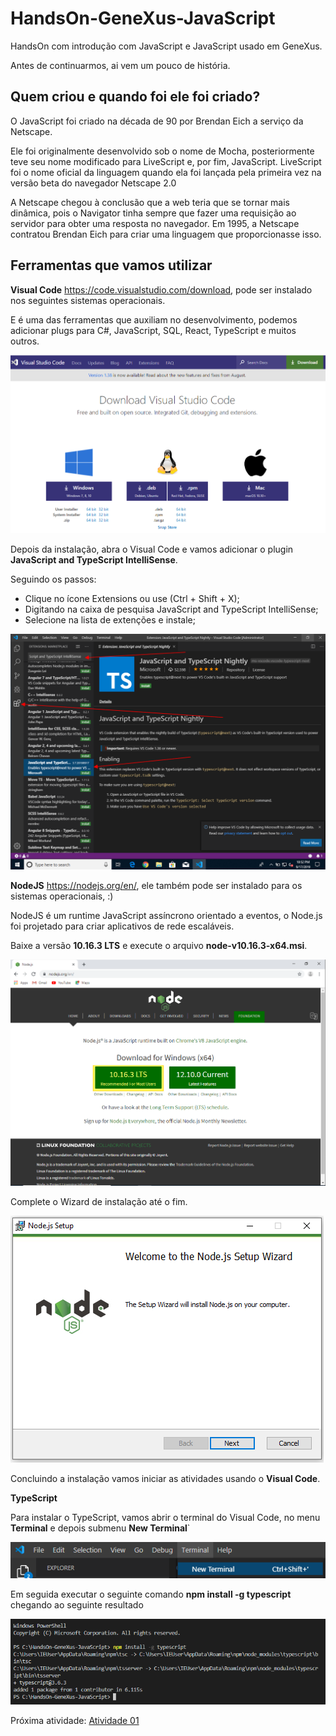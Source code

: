 # HandsOn-GeneXus-JavaScript
HandsOn com introdução com JavaScript e JavaScript usado em GeneXus.

Antes de continuarmos, ai vem um pouco de história.

## Quem criou e quando foi ele foi criado?

O JavaScript foi criado na década de 90 por Brendan Eich a serviço da Netscape.

Ele foi originalmente desenvolvido sob o nome de Mocha, posteriormente teve seu nome modificado para LiveScript e, por fim, JavaScript. LiveScript foi o nome oficial da linguagem quando ela foi lançada pela primeira vez na versão beta do navegador Netscape 2.0

A Netscape chegou à conclusão que a web teria que se tornar mais dinâmica, pois o Navigator tinha sempre que fazer uma requisição ao servidor para obter uma resposta no navegador. Em 1995, a Netscape contratou Brendan Eich para criar uma linguagem que proporcionasse isso.


## Ferramentas que vamos utilizar

**Visual Code** https://code.visualstudio.com/download, pode ser instalado nos seguintes sistemas operacionais.

E é uma das ferramentas que auxiliam no desenvolvimento, podemos adicionar plugs para C#, JavaScript, SQL, React, TypeScript e muitos outros.

![Sistemas Operacionais](/Image/Requisitos01.png)

Depois da instalação, abra o Visual Code e vamos adicionar o plugin **JavaScript and TypeScript IntelliSense**.

Seguindo os passos:
- Clique no ícone Extensions ou use (Ctrl + Shift + X);
- Digitando na caixa de pesquisa JavaScript and TypeScript IntelliSense;
- Selecione na lista de extenções e instale;

![JavaScript and TypeScript IntelliSense](/Image/Requisitos02.png)

**NodeJS** https://nodejs.org/en/, ele também pode ser instalado para os sistemas operacionais, :)

NodeJS é um runtime JavaScript assíncrono orientado a eventos, o Node.js foi projetado para criar aplicativos de rede escaláveis.

Baixe a versão **10.16.3 LTS** e execute o arquivo **node-v10.16.3-x64.msi**.

![NodeJs](/Image/Requisitos03.png)

Complete o Wizard de instalação até o fim.

![NodeJs setup Wizard](/Image/Requisitos04.png)

Concluindo a instalação vamos iniciar as atividades usando o **Visual Code**.

**TypeScript**

Para instalar o TypeScript, vamos abrir o terminal do Visual Code, no menu **Terminal** e depois submenu **New Terminal**`

![Novo Terminal](/Image/Requisitos12.png)

Em seguida executar o seguinte comando **npm install -g typescript** chegando ao seguinte resultado

![Novo Terminal](/Image/Requisitos13.png)

Próxima atividade: [Atividade 01](ATIVIDADE01.md)